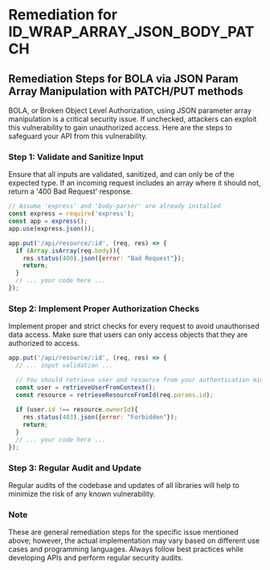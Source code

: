 # Remediation for ID_WRAP_ARRAY_JSON_BODY_PATCH

## Remediation Steps for BOLA via JSON Param Array Manipulation with PATCH/PUT methods
BOLA, or Broken Object Level Authorization, using JSON parameter array manipulation is a critical security issue. If unchecked, attackers can exploit this vulnerability to gain unauthorized access. Here are the steps to safeguard your API from this vulnerability.

### Step 1: Validate and Sanitize Input
Ensure that all inputs are validated, sanitized, and can only be of the expected type. If an incoming request includes an array where it should not, return a '400 Bad Request' response.
```javascript
// Assume 'express' and 'body-parser' are already installed
const express = require('express');
const app = express();
app.use(express.json());

app.put('/api/resource/:id', (req, res) => {
  if (Array.isArray(req.body)){
    res.status(400).json({error: "Bad Request"});
    return;
  }
  // ... your code here ...
});
```
### Step 2: Implement Proper Authorization Checks
Implement proper and strict checks for every request to avoid unauthorised data access. Make sure that users can only access objects that they are authorized to access.
```javascript
app.put('/api/resource/:id', (req, res) => {
  // ... input validation ...

  // You should retrieve user and resource from your authentication middleware/context and your storage
  const user = retrieveUserFromContext();
  const resource = retrieveResourceFromId(req.params.id);
  
  if (user.id !== resource.ownerId){
    res.status(403).json({error: "Forbidden"});
    return;
  }
  // ... your code here ...
});
```
### Step 3: Regular Audit and Update
Regular audits of the codebase and updates of all libraries will help to minimize the risk of any known vulnerability.

### Note
These are general remediation steps for the specific issue mentioned above; however, the actual implementation may vary based on different use cases and programming languages. Always follow best practices while developing APIs and perform regular security audits.